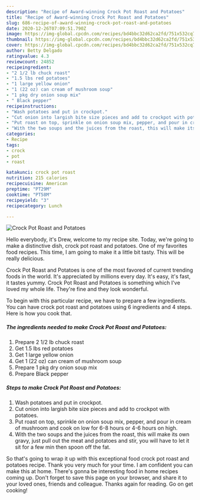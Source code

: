 ```yaml
---
description: "Recipe of Award-winning Crock Pot Roast and Potatoes"
title: "Recipe of Award-winning Crock Pot Roast and Potatoes"
slug: 686-recipe-of-award-winning-crock-pot-roast-and-potatoes
date: 2020-12-26T07:09:51.790Z
image: https://img-global.cpcdn.com/recipes/bd4bbc32d62ca2fd/751x532cq70/crock-pot-roast-and-potatoes-recipe-main-photo.jpg
thumbnail: https://img-global.cpcdn.com/recipes/bd4bbc32d62ca2fd/751x532cq70/crock-pot-roast-and-potatoes-recipe-main-photo.jpg
cover: https://img-global.cpcdn.com/recipes/bd4bbc32d62ca2fd/751x532cq70/crock-pot-roast-and-potatoes-recipe-main-photo.jpg
author: Betty Delgado
ratingvalue: 4.3
reviewcount: 24852
recipeingredient:
- "2 1/2 lb chuck roast"
- "1.5 lbs red potatoes"
- "1 large yellow onion"
- "1 (22 oz) can cream of mushroom soup"
- "1 pkg dry onion soup mix"
- " Black pepper"
recipeinstructions:
- "Wash potatoes and put in crockpot."
- "Cut onion into largish bite size pieces and add to crockpot with potatoes."
- "Put roast on top, sprinkle on onion soup mix, pepper, and pour in cream of mushroom and cook on low for 6-8 hours or 4-6 hours on high."
- "With the two soups and the juices from the roast, this will make its own gravy, just pull out the meat and potatoes and stir, you will have to let it sit for a few min then spoon off the fat."
categories:
- Recipe
tags:
- crock
- pot
- roast

katakunci: crock pot roast 
nutrition: 215 calories
recipecuisine: American
preptime: "PT29M"
cooktime: "PT58M"
recipeyield: "3"
recipecategory: Lunch

---
```



![Crock Pot Roast and Potatoes](https://img-global.cpcdn.com/recipes/bd4bbc32d62ca2fd/751x532cq70/crock-pot-roast-and-potatoes-recipe-main-photo.jpg)

Hello everybody, it's Drew, welcome to my recipe site. Today, we're going to make a distinctive dish, crock pot roast and potatoes. One of my favorites food recipes. This time, I am going to make it a little bit tasty. This will be really delicious.

Crock Pot Roast and Potatoes is one of the most favored of current trending foods in the world. It's appreciated by millions every day. It's easy, it's fast, it tastes yummy. Crock Pot Roast and Potatoes is something which I've loved my whole life. They're fine and they look wonderful.




To begin with this particular recipe, we have to prepare a few ingredients. You can have crock pot roast and potatoes using 6 ingredients and 4 steps. Here is how you cook that.

<!--inarticleads1-->

##### The ingredients needed to make Crock Pot Roast and Potatoes:

1. Prepare 2 1/2 lb chuck roast
1. Get 1.5 lbs red potatoes
1. Get 1 large yellow onion
1. Get 1 (22 oz) can cream of mushroom soup
1. Prepare 1 pkg dry onion soup mix
1. Prepare  Black pepper




<!--inarticleads2-->

##### Steps to make Crock Pot Roast and Potatoes:

1. Wash potatoes and put in crockpot.
1. Cut onion into largish bite size pieces and add to crockpot with potatoes.
1. Put roast on top, sprinkle on onion soup mix, pepper, and pour in cream of mushroom and cook on low for 6-8 hours or 4-6 hours on high.
1. With the two soups and the juices from the roast, this will make its own gravy, just pull out the meat and potatoes and stir, you will have to let it sit for a few min then spoon off the fat.




So that's going to wrap it up with this exceptional food crock pot roast and potatoes recipe. Thank you very much for your time. I am confident you can make this at home. There's gonna be interesting food in home recipes coming up. Don't forget to save this page on your browser, and share it to your loved ones, friends and colleague. Thanks again for reading. Go on get cooking!
